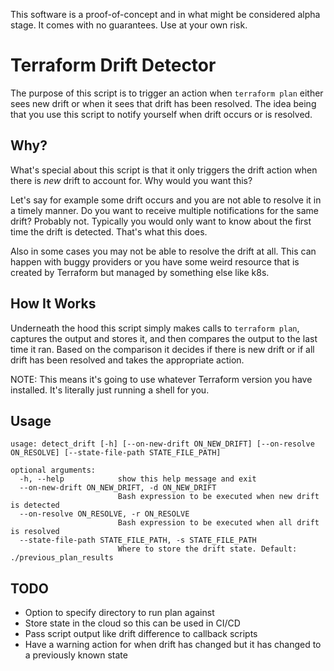 This software is a proof-of-concept and in what might be considered alpha stage. It comes with no guarantees. Use at your own risk.

# Terraform Drift Detector

The purpose of this script is to trigger an action when `terraform plan` either sees new drift or when it sees that drift has been resolved. The idea being that you use this script to notify yourself when drift occurs or is resolved.

## Why?

What's special about this script is that it only triggers the drift action when there is _new_ drift to account for. Why would you want this?

Let's say for example some drift occurs and you are not able to resolve it in a timely manner. Do you want to receive multiple notifications for the same drift? Probably not. Typically you would only want to know about the first time the drift is detected. That's what this does.

Also in some cases you may not be able to resolve the drift at all. This can happen with buggy providers or you have some weird resource that is created by Terraform but managed by something else like k8s.

## How It Works

Underneath the hood this script simply makes calls to `terraform plan`, captures the output and stores it, and then compares the output to the last time it ran. Based on the comparison it decides if there is new drift or if all drift has been resolved and takes the appropriate action.

NOTE: This means it's going to use whatever Terraform version you have installed. It's literally just running a shell for you.

## Usage

```
usage: detect_drift [-h] [--on-new-drift ON_NEW_DRIFT] [--on-resolve ON_RESOLVE] [--state-file-path STATE_FILE_PATH]

optional arguments:
  -h, --help            show this help message and exit
  --on-new-drift ON_NEW_DRIFT, -d ON_NEW_DRIFT
                        Bash expression to be executed when new drift is detected
  --on-resolve ON_RESOLVE, -r ON_RESOLVE
                        Bash expression to be executed when all drift is resolved
  --state-file-path STATE_FILE_PATH, -s STATE_FILE_PATH
                        Where to store the drift state. Default: ./previous_plan_results
```

## TODO

- Option to specify directory to run plan against
- Store state in the cloud so this can be used in CI/CD
- Pass script output like drift difference to callback scripts
- Have a warning action for when drift has changed but it has changed to a previously known state
